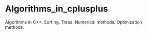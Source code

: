 # Algorithms_in_cplusplus
Algorithms in C++. Sorting. Trees. Numerical methods. Optimization methods.
